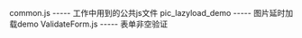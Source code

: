 ﻿common.js         ----- 工作中用到的公共js文件
pic_lazyload_demo ----- 图片延时加载demo
ValidateForm.js   ----- 表单非空验证
